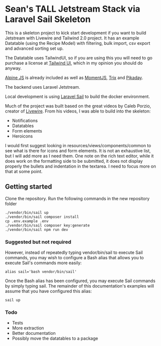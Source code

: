 # Sean's TALL Jetstream Stack via Laravel Sail Skeleton

This is a skeleton project to kick start development if you want to build Jetstream with Livewire and 
Tailwind 2.0 project. It has an example Datatable (using the Recipe Model) with filtering, bulk import, csv export 
and advanced sorting set up.

The Datatable uses TailwindUI, so if you are using this you will need to go purchase a license at 
<a href="https://tailwindui.com/">Tailwind UI</a>, which in my opinion you should do anyway.

<a href="https://github.com/alpinejs/alpine">Alpine JS</a> is already included as well 
as <a href="https://github.com/moment/moment">MomentJS</a>, <a href="https://github.com/basecamp/trix">Trix</a> 
and <a href="https://github.com/Pikaday/Pikaday">Pikaday</a>.

The backend uses <a hred="https://jetstream.laravel.com/2.x/introduction.html">Laravel Jetstream</a>.

Local development is using <a href="https://laravel.com/docs/8.x/sail">Laravel Sail</a> to build the docker environment.

Much of the project was built based on the great videos by Caleb Porzio, creator of 
<a href="https://github.com/livewire/livewire">Livewire</a>. From his videos, I was able to build into the skeleton:
- Notifications
- Datatables
- Form elements
- Heroicons

I would first suggest looking in resources/views/components/common to see what is there for icons and form elements. 
It is not an exhaustive list, but I will add more as I need them. One note on the rich text editor, while it does work 
on the formatting side to be submitted, it does not display properly the bullets and indentation in the textarea. I 
need to focus more on that at some point.

## Getting started
Clone the repository. Run the following commands in the new repository folder
```
./vendor/bin/sail up
./vendor/bin/sail composer install
cp .env.example .env
./vendor/bin/sail composer key:generate
./vendor/bin/sail npm run dev
```

### Suggested but not required
However, instead of repeatedly typing vendor/bin/sail to execute Sail commands, you may wish to configure a Bash alias 
that allows you to execute Sail's commands more easily:

```
alias sail='bash vendor/bin/sail'
````

Once the Bash alias has been configured, you may execute Sail commands by simply typing sail. The remainder of this 
documentation's examples will assume that you have configured this alias:

```
sail up
```

### Todo
- Tests
- More extraction
- Better documentation
- Possibly move the datatables to a package

